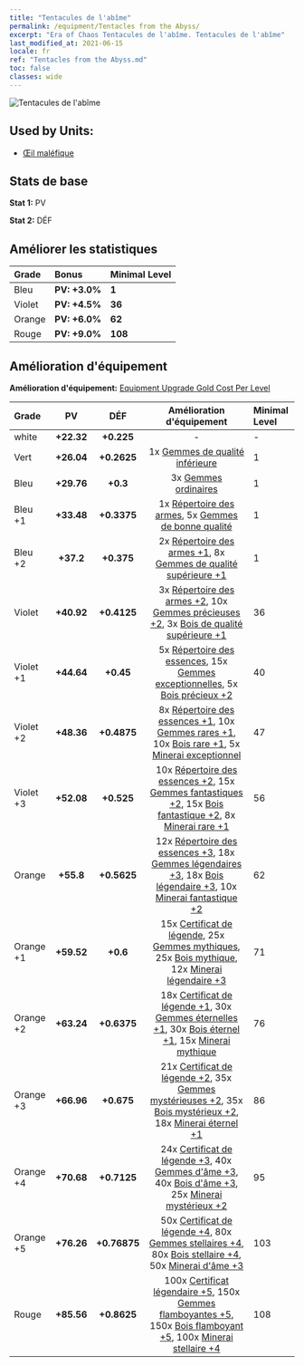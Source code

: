 ```yaml
---
title: "Tentacules de l'abîme"
permalink: /equipment/Tentacles from the Abyss/
excerpt: "Era of Chaos Tentacules de l'abîme. Tentacules de l'abîme"
last_modified_at: 2021-06-15
locale: fr
ref: "Tentacles from the Abyss.md"
toc: false
classes: wide
---
```


  ![Tentacules de l'abîme](/images/e/e_7034.png)

## Used by Units:

* [Œil maléfique](/fr/units/Beholder/) 


## Stats de base
 **Stat 1:** PV

 **Stat 2:** DÉF

## Améliorer les statistiques

  |     Grade    |   Bonus | Minimal Level | 
  |:-------------|:--------|:--------------| 
  | Bleu | **PV: +3.0%** | **1** | 
  | Violet | **PV: +4.5%** | **36** | 
  | Orange | **PV: +6.0%** | **62** | 
  | Rouge | **PV: +9.0%** | **108** | 


## Amélioration d'équipement
 **Amélioration d'équipement:** [Equipment Upgrade Gold Cost Per Level](/equipment/EquipmentUpgradeCostPerLevel/) 

  |          Grade      | PV | DÉF | Amélioration d'équipement | Minimal Level |
  |:--------------------|:---------:|:---------:|:----------------:|:--------------|
  | white | **+22.32** | **+0.225** | - | - |
  | Vert | **+26.04** | **+0.2625** | 1x [Gemmes de qualité inférieure](/ItemsFR/mat_4/) | 1 |
  | Bleu | **+29.76** | **+0.3** | 3x [Gemmes ordinaires](/ItemsFR/mat_10/) | 1 |
  | Bleu +1 | **+33.48** | **+0.3375** | 1x [Répertoire des armes](/ItemsFR/mat_18/), 5x [Gemmes de bonne qualité](/ItemsFR/mat_16/) | 1 |
  | Bleu +2 | **+37.2** | **+0.375** | 2x [Répertoire des armes +1](/ItemsFR/mat_25/), 8x [Gemmes de qualité supérieure +1](/ItemsFR/mat_23/) | 1 |
  | Violet | **+40.92** | **+0.4125** | 3x [Répertoire des armes +2](/ItemsFR/mat_32/), 10x [Gemmes précieuses +2](/ItemsFR/mat_30/), 3x [Bois de qualité supérieure +1](/ItemsFR/mat_20/) | 36 |
  | Violet +1 | **+44.64** | **+0.45** | 5x [Répertoire des essences](/ItemsFR/mat_39/), 15x [Gemmes exceptionnelles](/ItemsFR/mat_37/), 5x [Bois précieux +2](/ItemsFR/mat_27/) | 40 |
  | Violet +2 | **+48.36** | **+0.4875** | 8x [Répertoire des essences +1](/ItemsFR/mat_46/), 10x [Gemmes rares +1](/ItemsFR/mat_44/), 10x [Bois rare +1](/ItemsFR/mat_41/), 5x [Minerai exceptionnel](/ItemsFR/mat_33/) | 47 |
  | Violet +3 | **+52.08** | **+0.525** | 10x [Répertoire des essences +2](/ItemsFR/mat_53/), 15x [Gemmes fantastiques +2](/ItemsFR/mat_51/), 15x [Bois fantastique +2](/ItemsFR/mat_48/), 8x [Minerai rare +1](/ItemsFR/mat_40/) | 56 |
  | Orange | **+55.8** | **+0.5625** | 12x [Répertoire des essences +3](/ItemsFR/mat_60/), 18x [Gemmes légendaires +3](/ItemsFR/mat_58/), 18x [Bois légendaire +3](/ItemsFR/mat_55/), 10x [Minerai fantastique +2](/ItemsFR/mat_47/) | 62 |
  | Orange +1 | **+59.52** | **+0.6** | 15x [Certificat de légende](/ItemsFR/mat_67/), 25x [Gemmes mythiques](/ItemsFR/mat_65/), 25x [Bois mythique](/ItemsFR/mat_62/), 12x [Minerai légendaire +3](/ItemsFR/mat_54/) | 71 |
  | Orange +2 | **+63.24** | **+0.6375** | 18x [Certificat de légende +1](/ItemsFR/mat_74/), 30x [Gemmes éternelles +1](/ItemsFR/mat_72/), 30x [Bois éternel +1](/ItemsFR/mat_69/), 15x [Minerai mythique](/ItemsFR/mat_61/) | 76 |
  | Orange +3 | **+66.96** | **+0.675** | 21x [Certificat de légende +2](/ItemsFR/mat_81/), 35x [Gemmes mystérieuses +2](/ItemsFR/mat_79/), 35x [Bois mystérieux +2](/ItemsFR/mat_76/), 18x [Minerai éternel +1](/ItemsFR/mat_68/) | 86 |
  | Orange +4 | **+70.68** | **+0.7125** | 24x [Certificat de légende +3](/ItemsFR/mat_88/), 40x [Gemmes d'âme +3](/ItemsFR/mat_86/), 40x [Bois d'âme +3](/ItemsFR/mat_83/), 25x [Minerai mystérieux +2](/ItemsFR/mat_75/) | 95 |
  | Orange +5 | **+76.26** | **+0.76875** | 50x [Certificat de légende +4](/ItemsFR/mat_95/), 80x [Gemmes stellaires +4](/ItemsFR/mat_93/), 80x [Bois stellaire +4](/ItemsFR/mat_90/), 50x [Minerai d'âme +3](/ItemsFR/mat_82/) | 103 |
  | Rouge | **+85.56** | **+0.8625** | 100x [Certificat légendaire +5](/ItemsFR/mat_102/), 150x [Gemmes flamboyantes +5](/ItemsFR/mat_100/), 150x [Bois flamboyant +5](/ItemsFR/mat_97/), 100x [Minerai stellaire +4](/ItemsFR/mat_89/) | 108 |


